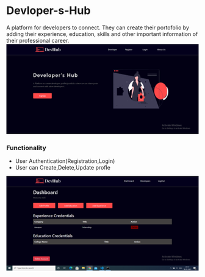 # Devloper-s-Hub
A platform for developers to connect. They can create their portofolio by adding their experience, education, skills and other important information of their professional career.
![alt text](https://github.com/Jatin-sh13/Devloper-s-Hub/blob/master/Images/s2.PNG)
### Functionality
* User Authentication(Registration,Login)
* User can Create,Delete,Update profle


![alt text](https://github.com/Jatin-sh13/Devloper-s-Hub/blob/master/Images/s3.PNG)
